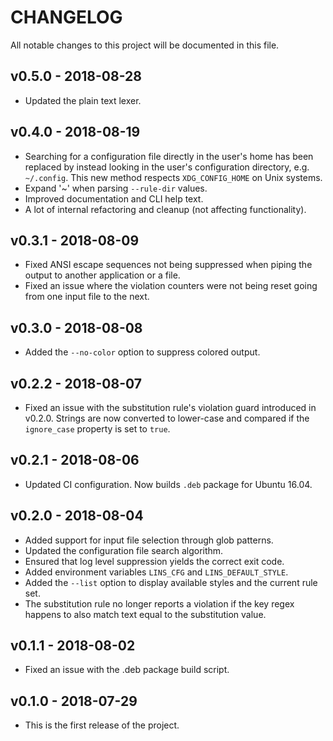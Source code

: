 # CHANGELOG

All notable changes to this project will be documented in this file.

## v0.5.0 - 2018-08-28

* Updated the plain text lexer.

## v0.4.0 - 2018-08-19

* Searching for a configuration file directly in the user's home has been replaced by instead looking in the user's configuration directory, e.g. ``~/.config``. This new method respects ``XDG_CONFIG_HOME`` on Unix systems.
* Expand '~' when parsing ``--rule-dir`` values.
* Improved documentation and CLI help text.
* A lot of internal refactoring and cleanup (not affecting functionality).

## v0.3.1 - 2018-08-09

* Fixed ANSI escape sequences not being suppressed when piping the output to another application or a file.
* Fixed an issue where the violation counters were not being reset going from one input file to the next.

## v0.3.0 - 2018-08-08

* Added the `--no-color` option to suppress colored output.

## v0.2.2 - 2018-08-07

* Fixed an issue with the substitution rule's violation guard introduced in v0.2.0. Strings are now converted to lower-case and compared if the `ignore_case` property is set to `true`.

## v0.2.1 - 2018-08-06

* Updated CI configuration. Now builds `.deb` package for Ubuntu 16.04.

## v0.2.0 - 2018-08-04

* Added support for input file selection through glob patterns.
* Updated the configuration file search algorithm.
* Ensured that log level suppression yields the correct exit code.
* Added environment variables `LINS_CFG` and `LINS_DEFAULT_STYLE`.
* Added the `--list` option to display available styles and the current rule set.
* The substitution rule no longer reports a violation if the key regex happens to also match text equal to the substitution value.

## v0.1.1 - 2018-08-02

* Fixed an issue with the .deb package build script.

## v0.1.0 - 2018-07-29

* This is the first release of the project.
